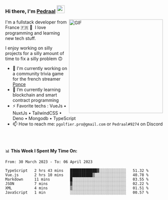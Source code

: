 ### Hi there, I'm <a href="https://pedraal.dev" target="_blank">Pedraal</a> <img src="https://media.giphy.com/media/hvRJCLFzcasrR4ia7z/giphy.gif" width="25px">
<img align="right" alt="GIF" src="https://pedraal.dev/avatar.png" width="300" height="300" />

I'm a fullstack developer from France 🇫🇷 🥖 &nbsp;I love programming and learning new
tech stuff.

I enjoy working on silly projects for a silly amount of time to fix a silly problem 🙃

- 🔭  I'm currently working on a community trivia game for the french streamer <a href="https://twitch.tv/ponce" target="_blank">Ponce</a>
- 🌱 I’m currently learning blockchain and smart contract programming
- ⚡ Favorite techs : VueJs &bull; NuxtJs &bull; TailwindCSS &bull; Deno &bull; Mongodb &bull; TypeScript
- 📫 How to reach me: `pgolfier.pro@gmail.com` or `Pedraal#9274` on Discord

<br>
<br>

📊 **This Week I Spent My Time On:**
<!--START_SECTION:waka-->

```text
From: 30 March 2023 - To: 06 April 2023

TypeScript   2 hrs 43 mins   ████████████▓░░░░░░░░░░░░   51.32 %
Vue.js       2 hrs 10 mins   ██████████▒░░░░░░░░░░░░░░   40.78 %
Markdown     11 mins         █░░░░░░░░░░░░░░░░░░░░░░░░   03.55 %
JSON         7 mins          ▓░░░░░░░░░░░░░░░░░░░░░░░░   02.22 %
XML          4 mins          ▒░░░░░░░░░░░░░░░░░░░░░░░░   01.51 %
JavaScript   1 min           ░░░░░░░░░░░░░░░░░░░░░░░░░   00.57 %
```

<!--END_SECTION:waka-->
